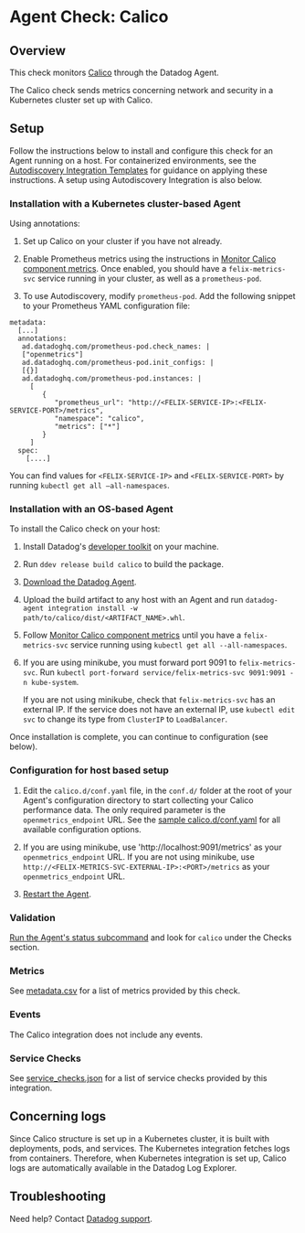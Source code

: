 # Agent Check: Calico

## Overview

This check monitors [Calico][1] through the Datadog Agent.

The Calico check sends metrics concerning network and security in a Kubernetes cluster set up with Calico.

## Setup

Follow the instructions below to install and configure this check for an Agent running on a host. For containerized environments, see the [Autodiscovery Integration Templates][2] for guidance on applying these instructions. A setup using Autodiscovery Integration is also below.

### Installation with a Kubernetes cluster-based Agent

Using annotations:

1. Set up Calico on your cluster if you have not already.

2. Enable Prometheus metrics using the instructions in [Monitor Calico component metrics][9].
   Once enabled, you should have a `felix-metrics-svc` service running in your cluster, as well as a `prometheus-pod`.

3. To use Autodiscovery, modify `prometheus-pod`. Add the following snippet to your Prometheus YAML configuration file:

```
metadata:
  [...]
  annotations:
   ad.datadoghq.com/prometheus-pod.check_names: |
   ["openmetrics"]
   ad.datadoghq.com/prometheus-pod.init_configs: |
   [{}]
   ad.datadoghq.com/prometheus-pod.instances: |
     [
        {
           "prometheus_url": "http://<FELIX-SERVICE-IP>:<FELIX-SERVICE-PORT>/metrics",
           "namespace": "calico",
           "metrics": ["*"]
        }
     ]
  spec:
    [....]
```

You can find values for `<FELIX-SERVICE-IP>` and `<FELIX-SERVICE-PORT>` by running `kubectl get all —all-namespaces`.

### Installation with an OS-based Agent

To install the Calico check on your host:

1. Install Datadog's [developer toolkit][10] on your machine.

2. Run `ddev release build calico` to build the package.

3. [Download the Datadog Agent][11].

4. Upload the build artifact to any host with an Agent and
   run `datadog-agent integration install -w path/to/calico/dist/<ARTIFACT_NAME>.whl`.

5. Follow [Monitor Calico component metrics][9] until you have a `felix-metrics-svc` service running using `kubectl get all --all-namespaces`.

6. If you are using minikube, you must forward port 9091 to `felix-metrics-svc`.
   Run `kubectl port-forward service/felix-metrics-svc 9091:9091 -n kube-system`.

   If you are not using minikube, check that `felix-metrics-svc` has an external IP. If the service does not have an external IP, use `kubectl edit svc` to change its type from `ClusterIP` to `LoadBalancer`.

Once installation is complete, you can continue to configuration (see below).

### Configuration for host based setup

1. Edit the `calico.d/conf.yaml` file, in the `conf.d/` folder at the root of your Agent's configuration directory to start collecting your Calico performance data. The only required parameter is the `openmetrics_endpoint` URL. See the [sample calico.d/conf.yaml][3] for all available configuration options.

2. If you are using minikube, use 'http://localhost:9091/metrics' as your `openmetrics_endpoint` URL.
   If you are not using minikube, use `http://<FELIX-METRICS-SVC-EXTERNAL-IP>:<PORT>/metrics` as your `openmetrics_endpoint` URL.

3. [Restart the Agent][4].

### Validation

[Run the Agent's status subcommand][5] and look for `calico` under the Checks section.

### Metrics

See [metadata.csv][6] for a list of metrics provided by this check.

### Events

The Calico integration does not include any events.

### Service Checks

See [service_checks.json][7] for a list of service checks provided by this integration.

## Concerning logs

Since Calico structure is set up in a Kubernetes cluster, it is built with deployments, pods, and services.
The Kubernetes integration fetches logs from containers. Therefore, when Kubernetes integration is set up, Calico logs are automatically available in the Datadog Log Explorer.

## Troubleshooting

Need help? Contact [Datadog support][8].

[1]: https://www.tigera.io/project-calico/
[2]: https://docs.datadoghq.com/agent/kubernetes/integrations/
[3]: https://github.com/DataDog/integrations-extras/blob/master/calico/datadog_checks/calico/data/conf.yaml.example
[4]: https://docs.datadoghq.com/agent/guide/agent-commands/#start-stop-and-restart-the-agent
[5]: https://docs.datadoghq.com/agent/guide/agent-commands/#agent-status-and-information
[6]: https://github.com/DataDog/integrations-extras/blob/master/calico/metadata.csv
[7]: https://github.com/DataDog/integrations-core/blob/master/calico/assets/service_checks.json
[8]: https://docs.datadoghq.com/help/
[9]: https://docs.projectcalico.org/maintenance/monitor/monitor-component-metrics
[10]: https://docs.datadoghq.com/developers/integrations/new_check_howto/#developer-toolkit
[11]: https://app.datadoghq.com/account/settings#agent
